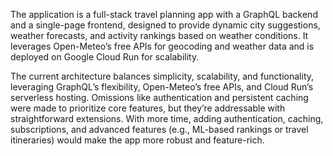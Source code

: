The application is a full-stack travel planning app with a GraphQL backend and a single-page frontend, designed to provide dynamic city suggestions, weather forecasts, and activity rankings based on weather conditions. It leverages Open-Meteo’s free APIs for geocoding and weather data and is deployed on Google Cloud Run for scalability.

The current architecture balances simplicity, scalability, and functionality, leveraging GraphQL’s flexibility, Open-Meteo’s free APIs, and Cloud Run’s serverless hosting. Omissions like authentication and persistent caching were made to prioritize core features, but they’re addressable with straightforward extensions. With more time, adding authentication, caching, subscriptions, and advanced features (e.g., ML-based rankings or travel itineraries) would make the app more robust and feature-rich.

